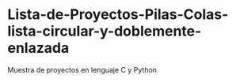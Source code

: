 # Lista-de-Proyectos-Pilas-Colas-lista-circular-y-doblemente-enlazada
Muestra de proyectos en lenguaje C y Python
